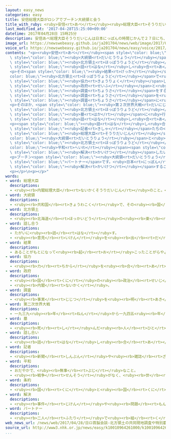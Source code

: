 ```yaml
---
layout: easy_news
categories: easy
title: 安倍総理大臣がロシアでプーチン大統領と会う
title_with_ruby: <ruby>安倍<rt>あべ</rt></ruby><ruby>総理大臣<rt>そうりだいじん</rt></ruby>がロシアでプーチン<ruby>大統領<rt>だいとうりょう</rt></ruby>と<ruby>会<rt>あ</rt></ruby>う
last_modified_at: '2017-04-28T15:25:00+09:00'
datetime: 2017年04月28日 15時25分
description: 安倍あべ総理大臣そうりだいじんは日本にっぽんの時間じかんで２７日にち、ロシアのモスクワでプーチン大統領だいとうりょうと会あいました。
image_url: https://newswebeasy.github.io/ja201704/news/web/image/2017/04/28/k10010964261000.jpg
voice_url: https://newswebeasy.github.io/ja201704/news/easy/voice/2017/04/28/k10010964261000.mp3
contents: "<p><ruby>安倍<rt>あべ</rt></ruby><span style=\"color: blue;\"><ruby>総理大臣<rt>そうりだいじん</rt></ruby></span>は<ruby>日本<rt>にっぽん</rt></ruby>の<ruby>時間<rt>じかん</rt></ruby>で２７<ruby>日<rt>にち</rt></ruby>、ロシアのモスクワでプーチン<span\
  \ style=\"color: blue;\"><ruby>大統領<rt>だいとうりょう</rt></ruby></span>と<ruby>会<rt>あ</rt></ruby>いました。<ruby>２人<rt>ふたり</rt></ruby>は、<span\
  \ style=\"color: blue;\"><ruby>北方領土<rt>ほっぽうりょうど</rt></ruby></span>の<ruby>問題<rt>もんだい</rt></ruby>などを３<ruby>時間<rt>じかん</rt></ruby><ruby>以上<rt>いじょう</rt></ruby><span\
  \ style=\"color: blue;\"><ruby>話<rt>はな</rt></ruby>し<ruby>合<rt>あ</rt></ruby>い</span>ました。</p>\n\
  <p>その<span style=\"color: blue;\"><ruby>結果<rt>けっか</rt></ruby></span>、<span style=\"\
  color: blue;\"><ruby>北方領土<rt>ほっぽうりょうど</rt></ruby></span>で<ruby>日本<rt>にっぽん</rt></ruby>とロシアが<span\
  \ style=\"color: blue;\"><ruby>協力<rt>きょうりょく</rt></ruby></span>して<ruby>仕事<rt>しごと</rt></ruby>をするために、<ruby>両方<rt>りょうほう</rt></ruby>の<ruby>国<rt>くに</rt></ruby>の<span\
  \ style=\"color: blue;\"><ruby>政府<rt>せいふ</rt></ruby></span>と<ruby>会社<rt>かいしゃ</rt></ruby>が<ruby>一緒<rt>いっしょ</rt></ruby>に<span\
  \ style=\"color: blue;\"><ruby>調査<rt>ちょうさ</rt></ruby></span>をすることに<ruby>決<rt>き</rt></ruby>まりました。<ruby>早<rt>はや</rt></ruby>い<ruby>場合<rt>ばあい</rt></ruby>は、<ruby>来月<rt>らいげつ</rt></ruby>に<span\
  \ style=\"color: blue;\"><ruby>調査<rt>ちょうさ</rt></ruby></span>を<ruby>行<rt>おこな</rt></ruby>います。<ruby>会社<rt>かいしゃ</rt></ruby>も<ruby>一緒<rt>いっしょ</rt></ruby>に<span\
  \ style=\"color: blue;\"><ruby>調査<rt>ちょうさ</rt></ruby></span>に<ruby>行<rt>い</rt></ruby>くと、<ruby>仕事<rt>しごと</rt></ruby>の<ruby>計画<rt>けいかく</rt></ruby>を<ruby>立<rt>た</rt></ruby>てやすくなります。</p>\n\
  <p>そのほか、<span style=\"color: blue;\"><ruby>第２次世界大戦<rt>だいにじせかいたいせん</rt></ruby></span>の<ruby>前<rt>まえ</rt></ruby>に<span\
  \ style=\"color: blue;\"><ruby>北方領土<rt>ほっぽうりょうど</rt></ruby></span>の<ruby>島<rt>しま</rt></ruby>に<ruby>住<rt>す</rt></ruby>んでいた<ruby>人<rt>ひと</rt></ruby>が、<ruby>島<rt>しま</rt></ruby>に<ruby>残<rt>のこ</rt></ruby>っている<span\
  \ style=\"color: blue;\"><ruby>墓<rt>はか</rt></ruby></span>に<ruby>行<rt>い</rt></ruby>くことについても<span\
  \ style=\"color: blue;\"><ruby>話<rt>はな</rt></ruby>し<ruby>合<rt>あ</rt></ruby>い</span>ました。<ruby>今<rt>いま</rt></ruby>までは<ruby>船<rt>ふね</rt></ruby>で<ruby>行<rt>い</rt></ruby>っていましたが、６<ruby>月<rt>がつ</rt></ruby>に<ruby>飛行機<rt>ひこうき</rt></ruby>で<ruby>行<rt>い</rt></ruby>くことができるようにしました。</p>\n\
  <p><span style=\"color: blue;\"><ruby>話<rt>はな</rt></ruby>し<ruby>合<rt>あ</rt></ruby>い</span>のあと、<ruby>２人<rt>ふたり</rt></ruby>は<span\
  \ style=\"color: blue;\"><ruby>記者<rt>きしゃ</rt></ruby></span>たちの<ruby>前<rt>まえ</rt></ruby>で<ruby>話<rt>はなし</rt></ruby>をしました。<ruby>安倍<rt>あべ</rt></ruby><span\
  \ style=\"color: blue;\"><ruby>総理大臣<rt>そうりだいじん</rt></ruby></span>は「プーチン<span style=\"\
  color: blue;\"><ruby>大統領<rt>だいとうりょう</rt></ruby></span>と<ruby>一緒<rt>いっしょ</rt></ruby>に、<span\
  \ style=\"color: blue;\"><ruby>北方領土<rt>ほっぽうりょうど</rt></ruby></span>や<span style=\"\
  color: blue;\"><ruby>平和<rt>へいわ</rt></ruby></span><span style=\"color: blue;\"><ruby>条約<rt>じょうやく</rt></ruby></span>の<ruby>問題<rt>もんだい</rt></ruby>を<span\
  \ style=\"color: blue;\"><ruby>解決<rt>かいけつ</rt></ruby></span>したいです」と<ruby>言<rt>い</rt></ruby>いました。</p>\n\
  <p>プーチン<span style=\"color: blue;\"><ruby>大統領<rt>だいとうりょう</rt></ruby></span>は「<ruby>日本<rt>にっぽん</rt></ruby>はロシアの<ruby>大切<rt>たいせつ</rt></ruby>な<span\
  \ style=\"color: blue;\">パートナー</span>です。<ruby>日本<rt>にっぽん</rt></ruby>と<ruby>一緒<rt>いっしょ</rt></ruby>に、<ruby>難<rt>むずか</rt></ruby>しい<ruby>問題<rt>もんだい</rt></ruby>を<span\
  \ style=\"color: blue;\"><ruby>解決<rt>かいけつ</rt></ruby></span>することができると<ruby>思<rt>おも</rt></ruby>います」と<ruby>言<rt>い</rt></ruby>いました。</p>\n\
  <p></p>\n<p></p>"
words:
- word: 総理大臣
  descriptions:
  - <ruby><rb>内閣総理大臣</rb><rt>ないかくそうりだいじん</rt></ruby>のこと。<ruby><rb>内閣</rb><rt>ないかく</rt></ruby>の<ruby><rb>最高責任者</rb><rt>さいこうせきにんしゃ</rt></ruby>で、<ruby><rb>国会議員</rb><rt>こっかいぎいん</rt></ruby>の<ruby><rb>中</rb><rt>なか</rt></ruby>から<ruby><rb>議員</rb><rt>ぎいん</rt></ruby>が<ruby><rb>選</rb><rt>えら</rt></ruby>び、<ruby><rb>天皇</rb><rt>てんのう</rt></ruby>が<ruby><rb>認</rb><rt>みと</rt></ruby>めて<ruby><rb>決</rb><rt>き</rt></ruby>まる。<ruby><rb>首相</rb><rt>しゅしょう</rt></ruby>。<ruby><rb>総理</rb><rt>そうり</rt></ruby>。
- word: 大統領
  descriptions:
  - <ruby><rb>共和国</rb><rt>きょうわこく</rt></ruby>で、その<ruby><rb>国</rb><rt>くに</rt></ruby>を<ruby><rb>代表</rb><rt>だいひょう</rt></ruby>する<ruby><rb>人</rb><rt>ひと</rt></ruby>。
- word: 北方領土
  descriptions:
  - <ruby><rb>北海道</rb><rt>ほっかいどう</rt></ruby>の<ruby><rb>東</rb><rt>ひがし</rt></ruby>にある、<ruby><rb>国後</rb><rt>くなしり</rt></ruby>・<ruby><rb>択捉</rb><rt>えとろふ</rt></ruby>・<ruby><rb>歯舞</rb><rt>はぼまい</rt></ruby>・<ruby><rb>色丹</rb><rt>しこたん</rt></ruby>の<ruby><rb>諸島</rb><rt>しょとう</rt></ruby>のこと。<ruby><rb>第二次世界大戦</rb><rt>だいにじせかいたいせん</rt></ruby>のあと、もともと<ruby><rb>日本</rb><rt>にっぽん</rt></ruby>の<ruby><rb>領土</rb><rt>りょうど</rt></ruby>だから<ruby><rb>返</rb><rt>かえ</rt></ruby>してほしいとロシアに<ruby><rb>求</rb><rt>もと</rt></ruby>めている。
- word: 話し合う
  descriptions:
  - たがいに<ruby><rb>話</rb><rt>はな</rt></ruby>す。
  - <ruby><rb>意見</rb><rt>いけん</rt></ruby>を<ruby><rb>出</rb><rt>だ</rt></ruby>し<ruby><rb>合</rb><rt>あ</rt></ruby>う。
- word: 結果
  descriptions:
  - あることがもとになって<ruby><rb>起</rb><rt>お</rt></ruby>こったことがらやようす。
- word: 協力
  descriptions:
  - <ruby><rb>力</rb><rt>ちから</rt></ruby>を<ruby><rb>合</rb><rt>あ</rt></ruby>わせて、ものごとを<ruby><rb>行</rb><rt>おこな</rt></ruby>うこと。
- word: 政府
  descriptions:
  - <ruby><rb>国</rb><rt>くに</rt></ruby>の<ruby><rb>政治</rb><rt>せいじ</rt></ruby>を<ruby><rb>行</rb><rt>おこな</rt></ruby>うところ。
  - <ruby><rb>内閣</rb><rt>ないかく</rt></ruby>。
- word: 調査
  descriptions:
  - <ruby><rb>事実</rb><rt>じじつ</rt></ruby>を<ruby><rb>明</rb><rt>あき</rt></ruby>らかにするために、<ruby><rb>調</rb><rt>しら</rt></ruby>べること。
- word: 第二次世界大戦
  descriptions:
  - 一九三九<ruby><rb>年</rb><rt>ねん</rt></ruby>から一九四五<ruby><rb>年</rb><rt>ねん</rt></ruby>まで、<ruby><rb>日本</rb><rt>にっぽん</rt></ruby>・ドイツ・イタリアが、イギリス・フランス・アメリカ・ソ<ruby><rb>連</rb><rt>れん</rt></ruby>・<ruby><rb>中国</rb><rt>ちゅうごく</rt></ruby>などの<ruby><rb>連合国</rb><rt>れんごうこく</rt></ruby>と<ruby><rb>戦</rb><rt>たたか</rt></ruby>った<ruby><rb>戦争</rb><rt>せんそう</rt></ruby>。一九四五<ruby><rb>年</rb><rt>ねん</rt></ruby>（<ruby><rb>昭和</rb><rt>しょうわ</rt></ruby><ruby><rb>二十年</rb><rt>にじゅうねん</rt></ruby>）<ruby><rb>八月</rb><rt>はちがつ</rt></ruby><ruby><rb>十五</rb><rt>じゅうご</rt></ruby><ruby><rb>日</rb><rt>にち</rt></ruby>に<ruby><rb>日本</rb><rt>にっぽん</rt></ruby>が<ruby><rb>降伏</rb><rt>こうふく</rt></ruby>して<ruby><rb>終</rb><rt>お</rt></ruby>わった。
- word: 墓
  descriptions:
  - <ruby><rb>死</rb><rt>し</rt></ruby>んだ<ruby><rb>人</rb><rt>ひと</rt></ruby>や、お<ruby><rb>骨</rb><rt>こつ</rt></ruby>をうめる<ruby><rb>所</rb><rt>ところ</rt></ruby>。また、そのしるし。
- word: 話し合い
  descriptions:
  - <ruby><rb>話</rb><rt>はな</rt></ruby>し<ruby><rb>合</rb><rt>あ</rt></ruby>うこと。<ruby><rb>相談</rb><rt>そうだん</rt></ruby>。
- word: 記者
  descriptions:
  - <ruby><rb>新聞</rb><rt>しんぶん</rt></ruby>や<ruby><rb>雑誌</rb><rt>ざっし</rt></ruby>などの<ruby><rb>記事</rb><rt>きじ</rt></ruby>を、<ruby><rb>取材</rb><rt>しゅざい</rt></ruby>したり<ruby><rb>書</rb><rt>か</rt></ruby>いたりする<ruby><rb>人</rb><rt>ひと</rt></ruby>。
- word: 平和
  descriptions:
  - おだやかで、<ruby><rb>無事</rb><rt>ぶじ</rt></ruby>なこと。
  - <ruby><rb>戦争</rb><rt>せんそう</rt></ruby>がなく、<ruby><rb>世</rb><rt>よ</rt></ruby>の<ruby><rb>中</rb><rt>なか</rt></ruby>が<ruby><rb>無事</rb><rt>ぶじ</rt></ruby>に<ruby><rb>治</rb><rt>おさ</rt></ruby>まっていること。
- word: 条約
  descriptions:
  - <ruby><rb>国</rb><rt>くに</rt></ruby>と<ruby><rb>国</rb><rt>くに</rt></ruby>との<ruby><rb>間</rb><rt>あいだ</rt></ruby>で<ruby><rb>決</rb><rt>き</rt></ruby>め、<ruby><rb>文章</rb><rt>ぶんしょう</rt></ruby>に<ruby><rb>書</rb><rt>か</rt></ruby>いた<ruby><rb>約束</rb><rt>やくそく</rt></ruby>。
- word: 解決
  descriptions:
  - <ruby><rb>事件</rb><rt>じけん</rt></ruby>や<ruby><rb>問題</rb><rt>もんだい</rt></ruby>がうまくかたづくこと。
- word: パートナー
  descriptions:
  - <ruby><rb>二人</rb><rt>ふたり</rt></ruby>で<ruby><rb>組</rb><rt>く</rt></ruby>むときの<ruby><rb>相手</rb><rt>あいて</rt></ruby>。
web_news_url: /news/web/2017/04/28/日ロ首脳会談-北方領土の共同現地調査や特別墓参など合意/
source_url: http://www3.nhk.or.jp/news/easy/k10010964261000/k10010964261000.html
...
```

